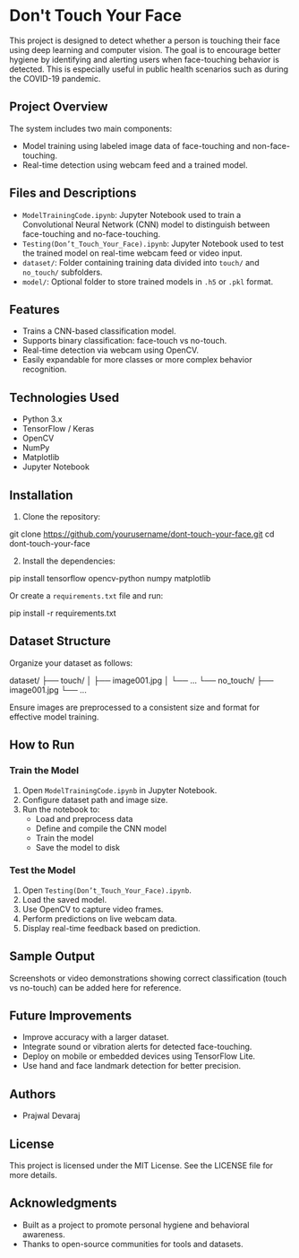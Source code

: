 # Don't Touch Your Face

This project is designed to detect whether a person is touching their face using deep learning and computer vision. The goal is to encourage better hygiene by identifying and alerting users when face-touching behavior is detected. This is especially useful in public health scenarios such as during the COVID-19 pandemic.

## Project Overview

The system includes two main components:

- Model training using labeled image data of face-touching and non-face-touching.
- Real-time detection using webcam feed and a trained model.

## Files and Descriptions

- `ModelTrainingCode.ipynb`: Jupyter Notebook used to train a Convolutional Neural Network (CNN) model to distinguish between face-touching and no-face-touching.
- `Testing(Don’t_Touch_Your_Face).ipynb`: Jupyter Notebook used to test the trained model on real-time webcam feed or video input.
- `dataset/`: Folder containing training data divided into `touch/` and `no_touch/` subfolders.
- `model/`: Optional folder to store trained models in `.h5` or `.pkl` format.

## Features

- Trains a CNN-based classification model.
- Supports binary classification: face-touch vs no-touch.
- Real-time detection via webcam using OpenCV.
- Easily expandable for more classes or more complex behavior recognition.

## Technologies Used

- Python 3.x
- TensorFlow / Keras
- OpenCV
- NumPy
- Matplotlib
- Jupyter Notebook

## Installation

1. Clone the repository:

git clone https://github.com/yourusername/dont-touch-your-face.git
cd dont-touch-your-face

2. Install the dependencies:

pip install tensorflow opencv-python numpy matplotlib

Or create a `requirements.txt` file and run:

pip install -r requirements.txt


## Dataset Structure

Organize your dataset as follows:

dataset/
├── touch/
│ ├── image001.jpg
│ └── ...
└── no_touch/
├── image001.jpg
└── ...

Ensure images are preprocessed to a consistent size and format for effective model training.

## How to Run

### Train the Model

1. Open `ModelTrainingCode.ipynb` in Jupyter Notebook.
2. Configure dataset path and image size.
3. Run the notebook to:
   - Load and preprocess data
   - Define and compile the CNN model
   - Train the model
   - Save the model to disk

### Test the Model

1. Open `Testing(Don’t_Touch_Your_Face).ipynb`.
2. Load the saved model.
3. Use OpenCV to capture video frames.
4. Perform predictions on live webcam data.
5. Display real-time feedback based on prediction.

## Sample Output

Screenshots or video demonstrations showing correct classification (touch vs no-touch) can be added here for reference.

## Future Improvements

- Improve accuracy with a larger dataset.
- Integrate sound or vibration alerts for detected face-touching.
- Deploy on mobile or embedded devices using TensorFlow Lite.
- Use hand and face landmark detection for better precision.

## Authors

- Prajwal Devaraj

## License

This project is licensed under the MIT License. See the LICENSE file for more details.

## Acknowledgments

- Built as a project to promote personal hygiene and behavioral awareness.
- Thanks to open-source communities for tools and datasets.
